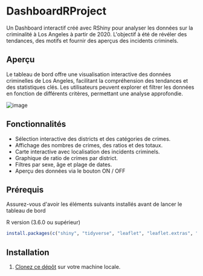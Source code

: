 # DashboardRProject

Un Dashboard interactif créé avec RShiny pour analyser les données sur la criminalité à Los Angeles à partir de 2020. 
L'objectif à été de révéler des tendances, des motifs et fournir des aperçus des incidents criminels.

## Aperçu

Le tableau de bord offre une visualisation interactive des données criminelles de Los Angeles, facilitant la compréhension des tendances et des statistiques clés. Les utilisateurs peuvent explorer et filtrer les données en fonction de différents critères, permettant une analyse approfondie.

![image](https://github.com/benguir/dashboardProjectR/assets/97590761/a9fb73ce-9ffd-4743-bf6a-f7740f88e78e)

## Fonctionnalités

- Sélection interactive des districts et des catégories de crimes.
- Affichage des nombres de crimes, des ratios et des totaux.
- Carte interactive avec localisation des incidents criminels.
- Graphique de ratio de crimes par district.
- Filtres par sexe, âge et plage de dates.
- Aperçu des données via le bouton ON / OFF

## Prérequis

Assurez-vous d'avoir les éléments suivants installés avant de lancer le tableau de bord 

R version (3.6.0 ou supérieur)

```R
install.packages(c("shiny", "tidyverse", "leaflet", "leaflet.extras", "shinyWidgets", "plotly", "shinythemes", "shinydashboard", "ggplot2", "DT"))
```

## Installation

1. [Clonez ce dépôt](https://github.com/benguir/dashboardProjectR.git) sur votre machine locale.


